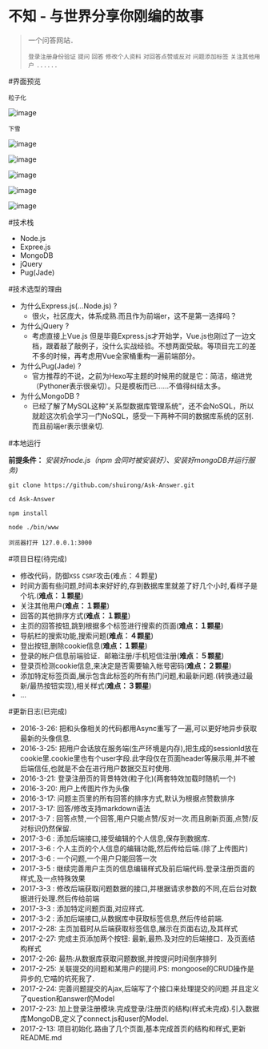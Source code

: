 # 不知 - 与世界分享你刚编的故事

>   一个问答网站．
>
>   `登录注册身份验证` `提问` `回答` `修改个人资料` `对回答点赞或反对` `问题添加标签` `关注其他用户` `......`

#界面预览

`粒子化`

![image](/screenshots/11.png)

`下雪` 

![image](/screenshots/1.png)

![image](/screenshots/2.png)

![image](/screenshots/3.png)

![image](/screenshots/4.png)

![image](/screenshots/5.png)

#技术栈

*   Node.js
*   Expree.js
*   MongoDB
*   jQuery
*   Pug(Jade)


#技术选型的理由


* 为什么Express.js(...Node.js) ?
    *   很火，社区庞大，体系成熟.而且作为前端er，这不是第一选择吗？
* 为什么jQuery ? 
    *   考虑直接上Vue.js 但是毕竟Express.js才开始学，Vue.js也刚过了一边文档，跟着敲了敲例子，没什么实战经验。不想两面受敌。等项目完工的差不多的时候，再考虑用Vue全家桶重构一遍前端部分。
* 为什么Pug(Jade) ? 
    *   官方推荐的不说，之前为Hexo写主题的时候用的就是它：简洁，缩进党（Pythoner表示很亲切）。只是模板而已......不值得纠结太多。
* 为什么MongoDB ?
    *   已经了解了MySQL这种“关系型数据库管理系统”，还不会NoSQL，所以就趁这次机会学习一门NoSQL，感受一下两种不同的数据库系统的区别.而且前端er表示很亲切.

#本地运行


**前提条件：**
*安装好node.js（npm 会同时被安装好）、安装好mongoDB并运行服务)*

`git clone https://github.com/shuirong/Ask-Answer.git`

`cd Ask-Answer`

`npm install`

`node ./bin/www`

`浏览器打开 127.0.0.1:3000`

#项目日程(待完成)

*   修改代码，防御`XSS` `CSRF`攻击(难点：４颗星)
*   时间方面有些问题,时间本来好好的,存到数据库里就差了好几个小时,看样子是个坑.(**难点：１颗星**)
*   关注其他用户(**难点：１颗星**)
*   回答的其他排序方式(**难点：１颗星**)
*   主页的回答按钮,跳到根据多个标签进行搜索的页面(**难点：１颗星**)
*   导航栏的搜索功能,搜索问题(**难点：４颗星**)
*   登出按钮,删除cookie信息(**难点：１颗星**)
*   登录的帐户信息前端验证．邮箱注册/手机短信注册(**难点：５颗星**)
*   登录页检测cookie信息,来决定是否需要输入帐号密码(**难点：２颗星**)
*   添加特定标签页面,展示包含此标签的所有热门问题,和最新问题.(转换通过最新/最热按钮实现),相关样式(**难点：３颗星**)
*   ...

#更新日志(已完成)

* 2016-3-26:	把和头像相关的代码都用Async重写了一遍,可以更好地异步获取最新的头像信息.
* 2016-3-25:	把用户会话放在服务端(生产环境是内存),把生成的sessionId放在cookie里.cookie里也有个user字段.此字段仅在页面header等展示用,并不被后端信任,也就是不会在进行用户数据交互时使用.
* 2016-3-21:    登录注册页的背景特效(粒子化)(两套特效加载时随机一个)
* 2016-3-20:    用户上传图片作为头像
* 2016-3-17:    问题主页里的所有回答的排序方式,默认为根据点赞数排序
* 2017-3-17:    回答/修改支持markdown语法
* 2017-3-7  :    回答点赞,一个回答,用户只能点赞/反对一次.而且刷新页面,点赞/反对标识仍然保留.
* 2017-3-6 :    添加后端接口,接受编辑的个人信息,保存到数据库.
* 2017-3-6 :    个人主页的个人信息的编辑功能,然后传给后端.(除了上传图片)
* 2017-3-6 :    一个问题,一个用户只能回答一次
* 2017-3-5 :    继续完善用户主页的信息编辑样式及前后端代码.登录注册页面的样式,及一点特殊效果
* 2017-3-3 :    修改后端获取问题数据的接口,并根据请求参数的不同,在后台对数据进行处理.然后传给前端
* 2017-3-3 :    添加特定问题页面,对应样式.
* 2017-3-2 :    添加后端接口,从数据库中获取标签信息,然后传给前端.
* 2017-2-28:    主页加载时从后端获取标签信息,展示在页面右边,及其样式
* 2017-2-27:    完成主页添加两个按钮: 最新,最热.及对应的后端接口．及页面结构样式
* 2017-2-26:    最热:从数据库获取问题数据,并按提问时间倒序排列
* 2017-2-25:    关联提交的问题和某用户的提问.PS: mongoose的CRUD操作是异步的,它喵的坑死我了.
* 2017-2-24:    完善问题提交的Ajax,后端写了个接口来处理提交的问题.并且定义了question和answer的Model
* 2017-2-23:    加上登录注册模块.完成登录/注册页的结构(样式未完成).引入数据库MongoDB,定义了connect.js和user的Model.
* 2017-2-13:    项目初始化.路由了几个页面,基本完成首页的结构和样式,更新README.md

